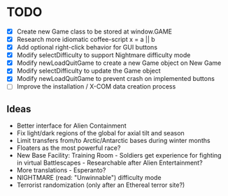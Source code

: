 # TODO
* [X] Create new Game class to be stored at window.GAME
* [X] Research more idiomatic coffee-script x = a || b
* [X] Add optional right-click behavior for GUI buttons
* [X] Modify selectDifficulty to support Nightmare difficulty mode
* [X] Modify newLoadQuitGame to create a new Game object on New Game
* [X] Modify selectDifficulty to update the Game object
* [X] Modify newLoadQuitGame to prevent crash on implemented buttons
* [ ] Improve the installation / X-COM data creation process

## Ideas
* Better interface for Alien Containment
* Fix light/dark regions of the global for axial tilt and season
* Limit transfers from/to Arctic/Antarctic bases during winter months
* Floaters as the most powerful race?
* New Base Facility: Training Room - Soldiers get experience for fighting in virtual Battlescapes - Researchable after Alien Entertainment?
* More translations - Esperanto?
* NIGHTMARE (read: "Unwinnable") difficulty mode
* Terrorist randomization (only after an Ethereal terror site?)
